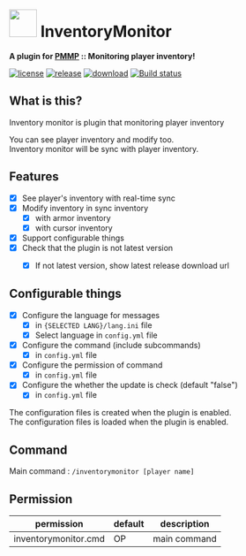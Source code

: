 # <img src="https://rawgit.com/PresentKim/SVG-files/master/plugin-icons/inventorymonitor.svg" height="50" width="50"> InventoryMonitor  
__A plugin for [PMMP](https://pmmp.io) :: Monitoring player inventory!__  
  
[![license](https://img.shields.io/github/license/organization/InventoryMonitor-PMMP.svg?label=License)](./LICENSE)
[![release](https://img.shields.io/github/release/organization/InventoryMonitor-PMMP.svg?label=Release)](../../releases/latest)
[![download](https://img.shields.io/github/downloads/organization/InventoryMonitor-PMMP/total.svg?label=Download)](../../releases/latest)
[![Build status](https://ci.appveyor.com/api/projects/status/4yidkhii2i71aipq/branch/master?svg=true)](https://ci.appveyor.com/project/PresentKim/inventorymonitor-pmmp/branch/master)
 
## What is this?   
Inventory monitor is plugin that monitoring player inventory
  
You can see player inventory and modify too.  
Inventory monitor will be sync with player inventory.  
  
  
## Features  
- [x] See player's inventory with real-time sync  
- [x] Modify inventory in sync inventory  
	- [x] with armor inventory  
	- [x] with cursor inventory  
- [x] Support configurable things  
- [x] Check that the plugin is not latest version  
  - [x] If not latest version, show latest release download url  
  
  
## Configurable things  
- [x] Configure the language for messages  
  - [x] in `{SELECTED LANG}/lang.ini` file  
  - [x] Select language in `config.yml` file  
- [x] Configure the command (include subcommands)  
  - [x] in `config.yml` file  
- [x] Configure the permission of command  
  - [x] in `config.yml` file  
- [x] Configure the whether the update is check (default "false")
  - [x] in `config.yml` file  
  
The configuration files is created when the plugin is enabled.  
The configuration files is loaded  when the plugin is enabled.  
  
  
## Command  
Main command : `/inventorymonitor [player name]`  
  
  
## Permission  
| permission                  | default | description  |  
| --------------------------- | ------- | ------------ |  
| inventorymonitor.cmd        | OP      | main command |  
